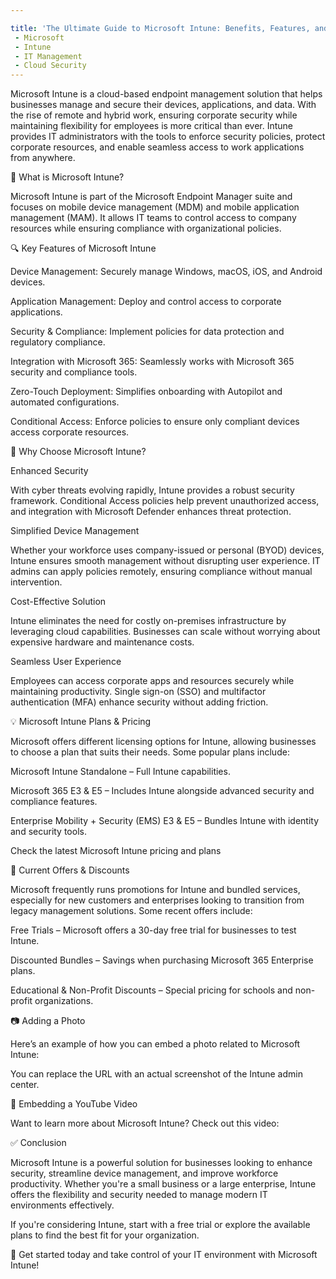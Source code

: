 ```yaml
---

title: 'The Ultimate Guide to Microsoft Intune: Benefits, Features, and Offers' date: 2025-04-01 permalink: /posts/2025/04/microsoft-intune-guide/ tags:
 - Microsoft
 - Intune
 - IT Management
 - Cloud Security
---
```


Microsoft Intune is a cloud-based endpoint management solution that helps businesses manage and secure their devices, applications, and data. With the rise of remote and hybrid work, ensuring corporate security while maintaining flexibility for employees is more critical than ever. Intune provides IT administrators with the tools to enforce security policies, protect corporate resources, and enable seamless access to work applications from anywhere.

🔹 What is Microsoft Intune?

Microsoft Intune is part of the Microsoft Endpoint Manager suite and focuses on mobile device management (MDM) and mobile application management (MAM). It allows IT teams to control access to company resources while ensuring compliance with organizational policies.

🔍 Key Features of Microsoft Intune

Device Management: Securely manage Windows, macOS, iOS, and Android devices.

Application Management: Deploy and control access to corporate applications.

Security & Compliance: Implement policies for data protection and regulatory compliance.

Integration with Microsoft 365: Seamlessly works with Microsoft 365 security and compliance tools.

Zero-Touch Deployment: Simplifies onboarding with Autopilot and automated configurations.

Conditional Access: Enforce policies to ensure only compliant devices access corporate resources.


🚀 Why Choose Microsoft Intune?

Enhanced Security

With cyber threats evolving rapidly, Intune provides a robust security framework. Conditional Access policies help prevent unauthorized access, and integration with Microsoft Defender enhances threat protection.

Simplified Device Management

Whether your workforce uses company-issued or personal (BYOD) devices, Intune ensures smooth management without disrupting user experience. IT admins can apply policies remotely, ensuring compliance without manual intervention.

Cost-Effective Solution

Intune eliminates the need for costly on-premises infrastructure by leveraging cloud capabilities. Businesses can scale without worrying about expensive hardware and maintenance costs.

Seamless User Experience

Employees can access corporate apps and resources securely while maintaining productivity. Single sign-on (SSO) and multifactor authentication (MFA) enhance security without adding friction.

💡 Microsoft Intune Plans & Pricing

Microsoft offers different licensing options for Intune, allowing businesses to choose a plan that suits their needs. Some popular plans include:

Microsoft Intune Standalone – Full Intune capabilities.

Microsoft 365 E3 & E5 – Includes Intune alongside advanced security and compliance features.

Enterprise Mobility + Security (EMS) E3 & E5 – Bundles Intune with identity and security tools.


Check the latest Microsoft Intune pricing and plans

🛒 Current Offers & Discounts

Microsoft frequently runs promotions for Intune and bundled services, especially for new customers and enterprises looking to transition from legacy management solutions. Some recent offers include:

Free Trials – Microsoft offers a 30-day free trial for businesses to test Intune.

Discounted Bundles – Savings when purchasing Microsoft 365 Enterprise plans.

Educational & Non-Profit Discounts – Special pricing for schools and non-profit organizations.


📷 Adding a Photo

Here’s an example of how you can embed a photo related to Microsoft Intune:



You can replace the URL with an actual screenshot of the Intune admin center.

🎥 Embedding a YouTube Video

Want to learn more about Microsoft Intune? Check out this video:



✅ Conclusion

Microsoft Intune is a powerful solution for businesses looking to enhance security, streamline device management, and improve workforce productivity. Whether you're a small business or a large enterprise, Intune offers the flexibility and security needed to manage modern IT environments effectively.

If you're considering Intune, start with a free trial or explore the available plans to find the best fit for your organization.

🚀 Get started today and take control of your IT environment with Microsoft Intune!

